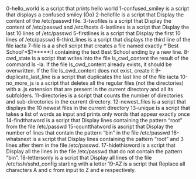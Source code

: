 0-hello_world is a script that prints hello world
1-confused_smiley is a script that displays a confused smiley (Ôo)
2-hellofile is a script that Display the content of the /etc/passwd file.
3-twofiles is a script that Display the content of /etc/passwd and /etc/hosts
4-lastlines is a script that Display the last 10 lines of /etc/passwd
5-firstlines is a script that Display the first 10 lines of /etc/passwd
6-third_lines is a script that displays the third line of the file iacta
7-file is a  a shell script that creates a file named exactly \*\'Best School\'\*$\?\*\*\*\*\*:) containing the text Best School ending by a new line.
8-cwd_state is  a script that writes into the file ls_cwd_content the result of the command ls -la. If the file ls_cwd_content already exists, it should be overwritten. If the file ls_cwd_content does not exist, create it
9-duplicate_last_line is a script that duplicates the last line of the file iacta
10-no_more_js is  a script that deletes all the regular files (not the directories) with a .js extension that are present in the current directory and all its subfolders.
11-directories is  a script that counts the number of directories and sub-directories in the current directory.
12-newest_files is  a script that displays the 10 newest files in the current directory
13-unique is a script that takes a list of words as input and prints only words that appear exactly once
14-findthatword is a script that Display lines containing the pattern “root” from the file /etc/passwd
15-countthatword is ascript that Display the number of lines that contain the pattern “bin” in the file /etc/passwd
16-whatsnext is a script that Display lines containing the pattern “root” and 3 lines after them in the file /etc/passwd.
17-hidethisword is a script that Display all the lines in the file /etc/passwd that do not contain the pattern “bin”.
18-lettersonly is a script that Display all lines of the file /etc/ssh/sshd_config starting with a letter
19-AZ is a script that Replace all characters A and c from input to Z and e respectively.
